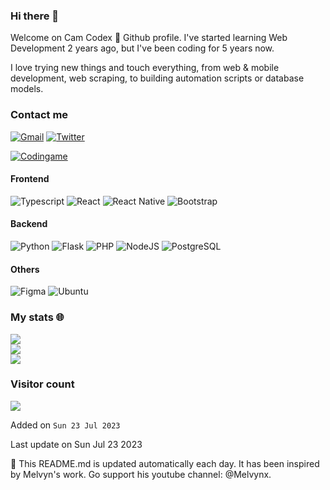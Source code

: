 ### Hi there 👋

Welcome on Cam Codex 🩵 Github profile. I've started learning Web Development 2 years ago, but I've been coding for 5 years now.

I love trying new things and touch everything, from web & mobile development, web scraping, to building automation scripts or database models.

### Contact me

[![Gmail](https://img.shields.io/badge/Gmail-D14836?style=for-the-badge&logo=gmail&logoColor=white)](https://twitter.com/CamCodex) [![Twitter](https://img.shields.io/badge/Twitter-%231DA1F2.svg?logo=Twitter&logoColor=white)](https://twitter.com/CamCodex)

[![Codingame](https://img.shields.io/badge/Codingame-F6C915?style=for-the-badge&logo=codingame&logoColor=black)](https://www.codingame.com/profile/f6e2135424bacf9ed74821de8cf10e906060264)

#### Frontend

![Typescript](https://img.shields.io/badge/TypeScript-007ACC?style=for-the-badge&logo=typescript&logoColor=white) ![React](https://img.shields.io/badge/react-%2320232a.svg?style=for-the-badge&logo=react&logoColor=%2361DAFB) ![React Native](https://img.shields.io/badge/React_Native-20232A?style=for-the-badge&logo=react&logoColor=61DAFB) ![Bootstrap](https://img.shields.io/badge/Bootstrap-563D7C?style=for-the-badge&logo=bootstrap&logoColor=white)

#### Backend

![Python](https://img.shields.io/badge/python-3670A0?style=for-the-badge&logo=python&logoColor=white) ![Flask](https://img.shields.io/badge/Flask-000000?style=for-the-badge&logo=flask&logoColor=white) ![PHP](https://img.shields.io/badge/PHP-777BB4?style=for-the-badge&logo=php&logoColor=white) ![NodeJS](https://img.shields.io/badge/node.js-6DA55F?style=for-the-badge&logo=node.js&logoColor=white)
![PostgreSQL](https://img.shields.io/badge/PostgreSQL-316192?style=for-the-badge&logo=postgresql&logoColor=white)

#### Others

![Figma](https://img.shields.io/badge/figma-%23F24E1E.svg?style=for-the-badge&logo=figma&logoColor=white) ![Ubuntu](https://img.shields.io/badge/Ubuntu-E95420?style=for-the-badge&logo=ubuntu&logoColor=white)

### My stats 🌐

![](https://github-readme-stats.vercel.app/api?username=camilledtr&theme=dark&hide_border=true&include_all_commits=false&count_private=true)<br/>
![](https://github-readme-streak-stats.herokuapp.com/?user=camilledtr&theme=dark&hide_border=true)<br/>
![](https://github-readme-stats.vercel.app/api/top-langs/?username=camilledtr&theme=dark&hide_border=true&include_all_commits=false&count_private=true&layout=compact)

### Visitor count

<img src="https://profile-counter.glitch.me/camilledtr/count.svg" />

Added on `Sun 23 Jul 2023`

Last update on Sun Jul 23 2023

🤖 This README.md is updated automatically each day. 
It has been inspired by Melvyn's work. Go support his youtube channel: @Melvynx.
